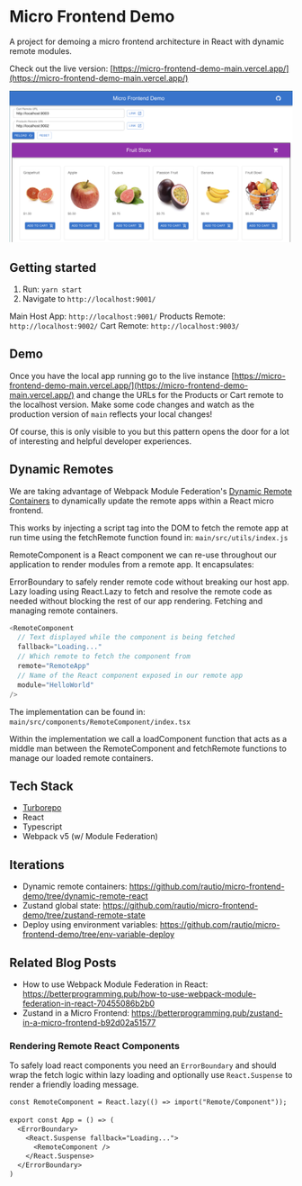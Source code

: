 # Micro Frontend Demo

A project for demoing a micro frontend architecture in React with dynamic remote modules.

Check out the live version: [https://micro-frontend-demo-main.vercel.app/](https://micro-frontend-demo-main.vercel.app/)

![Micro Frontend Fruit Store](./docs/demo.png)

## Getting started

1. Run: `yarn start`
2. Navigate to `http://localhost:9001/`

Main Host App: `http://localhost:9001/`
Products Remote: `http://localhost:9002/`
Cart Remote: `http://localhost:9003/`

## Demo

Once you have the local app running go to the live instance [https://micro-frontend-demo-main.vercel.app/](https://micro-frontend-demo-main.vercel.app/) and change the URLs for the Products or Cart remote to the localhost version. Make some code changes and watch as the production version of `main` reflects your local changes!

Of course, this is only visible to you but this pattern opens the door for a lot of interesting and helpful developer experiences.

## Dynamic Remotes

We are taking advantage of Webpack Module Federation's [Dynamic Remote Containers](https://webpack.js.org/concepts/module-federation/#dynamic-remote-containers) to dynamically update the remote apps within a React micro frontend.

This works by injecting a script tag into the DOM to fetch the remote app at run time using the fetchRemote function found in: `main/src/utils/index.js`

RemoteComponent is a React component we can re-use throughout our application to render modules from a remote app. It encapsulates:

ErrorBoundary to safely render remote code without breaking our host app.
Lazy loading using React.Lazy to fetch and resolve the remote code as needed without blocking the rest of our app rendering.
Fetching and managing remote containers.

```javascript
<RemoteComponent
  // Text displayed while the component is being fetched
  fallback="Loading..."
  // Which remote to fetch the component from
  remote="RemoteApp"
  // Name of the React component exposed in our remote app
  module="HelloWorld"
/>
```

The implementation can be found in: `main/src/components/RemoteComponent/index.tsx`

Within the implementation we call a loadComponent function that acts as a middle man between the RemoteComponent and fetchRemote functions to manage our loaded remote containers.

## Tech Stack

- [Turborepo](https://turborepo.org/)
- React
- Typescript
- Webpack v5 (w/ Module Federation)

## Iterations

- Dynamic remote containers: https://github.com/rautio/micro-frontend-demo/tree/dynamic-remote-react
- Zustand global state: https://github.com/rautio/micro-frontend-demo/tree/zustand-remote-state
- Deploy using environment variables: https://github.com/rautio/micro-frontend-demo/tree/env-variable-deploy

## Related Blog Posts

- How to use Webpack Module Federation in React: https://betterprogramming.pub/how-to-use-webpack-module-federation-in-react-70455086b2b0
- Zustand in a Micro Frontend: https://betterprogramming.pub/zustand-in-a-micro-frontend-b92d02a51577

### Rendering Remote React Components

To safely load react components you need an `ErrorBoundary` and should wrap the fetch logic within lazy loading and optionally use `React.Suspense` to render a friendly loading message.

```javacsript
const RemoteComponent = React.lazy(() => import("Remote/Component"));

export const App = () => (
  <ErrorBoundary>
    <React.Suspense fallback="Loading...">
      <RemoteComponent />
    </React.Suspense>
  </ErrorBoundary>
)

```
